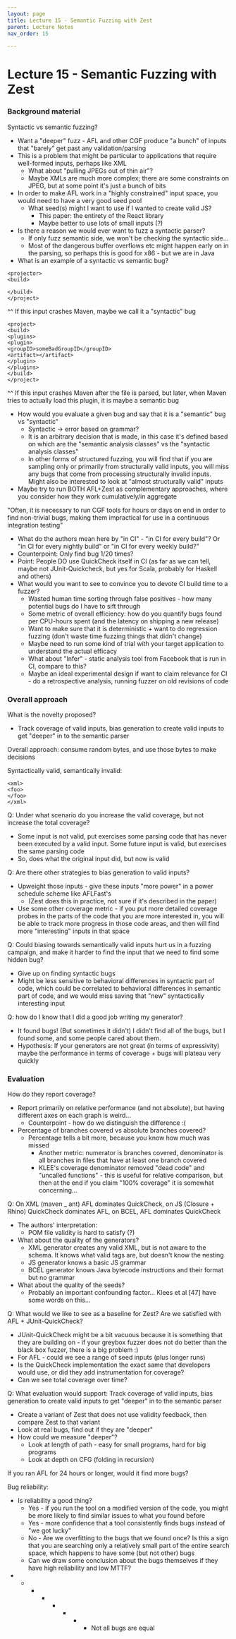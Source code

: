 ```yaml
---
layout: page
title: Lecture 15 - Semantic Fuzzing with Zest
parent: Lecture Notes
nav_order: 15

---
```

# Lecture 15 - Semantic Fuzzing with Zest
### Background material

Syntactic vs semantic fuzzing?
* Want a "deeper" fuzz - AFL and other CGF produce "a bunch" of inputs that "barely" get past any validation/parsing
* This is a problem that might be particular to applications that require well-formed inputs, perhaps like XML
    * What about "pulling JPEGs out of thin air"?
    * Maybe XMLs are much more complex; there are some constraints on JPEG, but at some point it's just a bunch of bits
* In order to make AFL work in a "highly constrained" input space, you would need to have a very good seed pool
    * What seed(s) might I want to use if I wanted to create valid JS?
        * This paper: the entirety of the React library
        * Maybe better to use lots of small inputs (?)
* Is there a reason we would ever want to fuzz a syntactic parser?
    * If only fuzz semantic side, we won't be checking the syntactic side...
    * Most of the dangerous buffer overflows etc might happen early on in the parsing, so perhaps this is good for x86 - but we are in Java
* What is an example of a syntactic vs semantic bug?

```
<projector>
<build>

</build>
</project>
```

^^ If this input crashes Maven, maybe we call it a "syntactic" bug

```
<project>
<build>
<plugins>
<plugin>
<groupID>someBadGroupID</groupID>
<artifact></artifact>
</plugin>
</plugins>
</build>
</project>
```	

^^ If this input crashes Maven after the file is parsed, but later, when Maven tries to actually load this plugin, it is maybe a semantic bug

* How would you evaluate a given bug and say that it is a "semantic" bug vs "syntactic"
	* Syntactic -> error based on grammar?
	* It is an arbitrary decision that is made, in this case it's defined based on which are the "semantic analysis classes" vs the "syntactic analysis classes"
	* In other forms of structured fuzzing, you will find that if you are sampling only or primarily from structurally valid inputs, you will miss any bugs that come from processing structurally invalid inputs. Might also be interested to look at "almost structurally valid" inputs 
* Maybe try to run BOTH AFL+Zest as complementary approaches, where you consider how they work cumulatively/in aggregate

"Often, it is necessary to run CGF tools for hours or days on end in order to find non-trivial bugs, making them impractical for use in a continuous integration testing"
* What do the authors mean here by "in CI" - "in CI for every build"? Or "in CI for every nightly build" or "in CI for every weekly build?"
* Counterpoint: Only find bug 1/20 times?
* Point: People DO use QuickCheck itself in CI (as far as we can tell, maybe not JUnit-Quickcheck, but yes for Scala, probably for Haskell and others)
* What would you want to see to convince you to devote CI build time to a fuzzer?
	* Wasted human time sorting through false positives - how many potential bugs do I have to sift through
	* Some metric of overall efficiency: how do you quantify bugs found per CPU-hours spent (and the latency on shipping a new release)
	* Want to make sure that it is deterministic + want to do regression fuzzing (don't waste time fuzzing things that didn't change)
	* Maybe need to run some kind of trial with your target application to understand the actual efficacy
	* What about "Infer" - static analysis tool from Facebook that is run in CI, compare to this?
	* Maybe an ideal experimental design if want to claim relevance for CI - do a retrospective analysis, running fuzzer on old revisions of code

### Overall approach

What is the novelty proposed?
* Track coverage of valid inputs, bias generation to create valid inputs to get "deeper" in to the semantic parser

Overall approach: consume random bytes, and use those bytes to make decisions 

Syntactically valid, semantically invalid:

```
<xml>
<foo>
</foo>
</xml>
```

Q: Under what scenario do you increase the valid coverage, but not increase the total coverage?
* Some input is not valid, put exercises some parsing code that has never been executed by a valid input. Some future input is valid, but exercises the same parsing code
* So, does what the original input did, but now is valid

Q: Are there other strategies to bias generation to valid inputs?
* Upweight those inputs - give these inputs "more power" in a power schedule scheme like AFLFast's
	* (Zest does this in practice, not sure if it's described in the paper)
* Use some other coverage metric - if you put more detailed coverage probes in the parts of the code that you are more interested in, you will be able to track more progress in those code areas, and then will find more "interesting" inputs in that space

Q: Could biasing towards semantically valid inputs hurt us in a fuzzing campaign, and make it harder to find the input that we need to find some hidden bug?
* Give up on finding syntactic bugs
* Might be less sensitive to behavioral differences in syntactic part of code, which could be correlated to behavioral differences in semantic part of code, and we would miss saving that "new" syntactically interesting input

Q: how do I know that I did a good job writing my generator?
* It found bugs! (But sometimes it didn't) I didn't find all of the bugs, but I found some, and some people cared about them.
* Hypothesis: If your generators are not great (in terms of expressivity) maybe the performance in terms of coverage + bugs will plateau very quickly

### Evaluation

How do they report coverage?
* Report primarily on relative performance (and not absolute), but having different axes on each graph is weird...
	* Counterpoint - how do we distinguish the difference :( 
* Percentage of branches covered vs absolute branches covered?
	* Percentage tells a bit more, because you know how much was missed
		* Another metric: numerator is branches covered, denominator is all branches in files that have at least one branch covered
		* KLEE's coverage denominator removed "dead code" and "uncalled functions" - this is useful for relative comparison, but then at the end if you claim "100% coverage" it is somewhat concerning...

Q: On XML (maven _ ant) AFL dominates QuickCheck, on JS (Closure + Rhino) QuickCheck dominates AFL, on BCEL, AFL dominates QuickCheck
* The authors' interpretation:
	* POM file validity is hard to satisfy (?)
* What about the quality of the generators?
	* XML generator creates any valid XML, but is not aware to the schema. It knows what valid tags are, but doesn't know the nesting
	* JS generator knows a basic JS grammar
	* BCEL generator knows Java bytecode instructions and their format but no grammar 
* What about the quality of the seeds?
	* Probably an important confounding factor... Klees et al [47] have some words on this...

Q: What would we like to see as a baseline for Zest? Are we satisfied with AFL + JUnit-QuickCheck?
* JUnit-QuickCheck might be a bit vacuous because it is something that they are building on - if your greybox fuzzer does not do better than the black box fuzzer, there is a big problem :) 
* For AFL - could we see a range of seed inputs (plus longer runs)
* Is the QuickCheck implementation the exact same that developers would use, or did they add instrumentation for coverage?
* Can we see total coverage over time? 

Q: What evaluation would support: Track coverage of valid inputs, bias generation to create valid inputs to get "deeper" in to the semantic parser
* Create a variant of Zest that does not use validity feedback, then compare Zest to that variant
* Look at real bugs, find out if they are "deeper"
* How could we measure "deeper"?
    * Look at length of path - easy for small programs, hard for big programs
    * Look at depth on CFG (folding in recursion)

If you ran AFL for 24 hours or longer, would it find more bugs?

Bug reliability:
* Is reliability a good thing?
    * Yes - if you run the tool on a modified version of the code, you might be more likely to find similar issues to what you found before
    * Yes - more confidence that a tool consistently finds bugs instead of "we got lucky"
    * No - Are we overfitting to the bugs that we found once? Is this a sign that you are searching only a relatively small part of the entire search space, which happens to have some (but not other) bugs
    * Can we draw some conclusion about the bugs themselves if they have high reliability and low MTTF?
* * * * * * * * Not all bugs are equal
